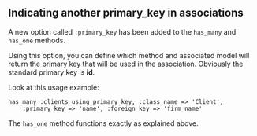 ## Indicating another primary\_key in associations

A new option called `:primary_key` has been added to the `has_many` and `has_one` methods.

Using this option, you can define which method and associated model will return the primary key that will be used in the association. Obviously the standard primary key is **id**.

Look at this usage example:

	has_many :clients_using_primary_key, :class_name => 'Client',
		:primary_key => 'name', :foreign_key => 'firm_name'

The `has_one` method functions exactly as explained above.